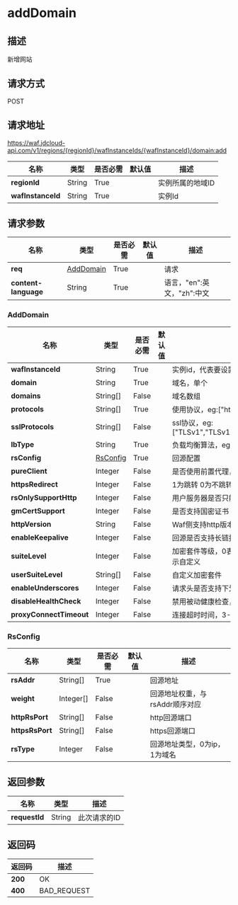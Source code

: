 # addDomain


## 描述
新增网站

## 请求方式
POST

## 请求地址
https://waf.jdcloud-api.com/v1/regions/{regionId}/wafInstanceIds/{wafInstanceId}/domain:add

|名称|类型|是否必需|默认值|描述|
|---|---|---|---|---|
|**regionId**|String|True| |实例所属的地域ID|
|**wafInstanceId**|String|True| |实例Id|

## 请求参数
|名称|类型|是否必需|默认值|描述|
|---|---|---|---|---|
|**req**|[AddDomain](adddomain#adddomain)|True| |请求|
|**content-language**|String|True| |语言，"en":英文，"zh":中文|

### <div id="adddomain">AddDomain</div>
|名称|类型|是否必需|默认值|描述|
|---|---|---|---|---|
|**wafInstanceId**|String|True| |实例id，代表要设置的WAF实例|
|**domain**|String|True| |域名，单个|
|**domains**|String[]|False| |域名数组|
|**protocols**|String[]|True| |使用协议，eg:["http","https"]|
|**sslProtocols**|String[]|False| |ssl协议，eg:["TLSv1","TLSv1.1","TLSv1.2","SSLv2","SSLv3","TLSv1.3"]|
|**lbType**|String|True| |负载均衡算法，eg:"rr"，"ip_hash","weight_rr"|
|**rsConfig**|[RsConfig](adddomain#rsconfig)|True| |回源配置|
|**pureClient**|Integer|False| |是否使用前置代理，0为未使用，1为使用|
|**httpsRedirect**|Integer|False| |1为跳转 0为不跳转|
|**rsOnlySupportHttp**|Integer|False| |用户服务器是否只能http回源，1为是，0为否|
|**gmCertSupport**|Integer|False| |是否支持国密证书|
|**httpVersion**|String|False| |Waf侧支持http版本，不传时默认值为http1.1,传"http2"为http2|
|**enableKeepalive**|Integer|False| |回源是否支持长链接，0为否|
|**suiteLevel**|Integer|False| |加密套件等级，0表示默认为中级，1表示高级，2表示低级, 3表示自定义|
|**userSuiteLevel**|String[]|False| |自定义加密套件|
|**enableUnderscores**|Integer|False| |请求头是否支持下划线，0-否，1-是。缺省为0|
|**disableHealthCheck**|Integer|False| |禁用被动健康检查，缺省为0-否|
|**proxyConnectTimeout**|Integer|False| |连接超时时间，3-60s|
### <div id="rsconfig">RsConfig</div>
|名称|类型|是否必需|默认值|描述|
|---|---|---|---|---|
|**rsAddr**|String[]|True| |回源地址|
|**weight**|Integer[]|False| |回源地址权重，与rsAddr顺序对应|
|**httpRsPort**|String[]|False| |http回源端口|
|**httpsRsPort**|String[]|False| |https回源端口|
|**rsType**|Integer|False| |回源地址类型，0为ip，1为域名|

## 返回参数
|名称|类型|描述|
|---|---|---|
|**requestId**|String|此次请求的ID|


## 返回码
|返回码|描述|
|---|---|
|**200**|OK|
|**400**|BAD_REQUEST|
